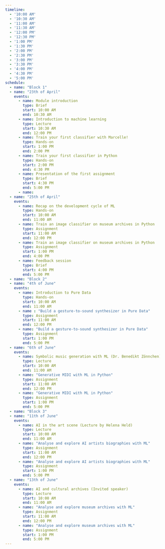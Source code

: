 ```yaml
---
timeline:
  - '10:00 AM'
  - '10:30 AM'
  - '11:00 AM'
  - '11:30 AM'
  - '12:00 PM'
  - '12:30 PM'
  - '1:00 PM'
  - '1:30 PM'
  - '2:00 PM'
  - '2:30 PM'
  - '3:00 PM'
  - '3:30 PM'
  - '4:00 PM'
  - '4:30 PM'
  - '5:00 PM'
schedule:
  - name: "Block 1"
  - name: "23th of April"
    events:
      - name: Module introduction
        type: Brief
        start: 10:00 AM
        end: 10:30 AM
      - name: Introduction to machine learning
        type: Lecture
        start: 10:30 AM
        end: 12:00 PM
      - name: Train your first classifier with Marcelle!
        type: Hands-on
        start: 1:00 PM
        end: 2:00 PM
      - name: Train your first classifier in Python
        type: Hands-on
        start: 2:00 PM
        end: 4:30 PM
      - name: Presentation of the first assignment
        type: Brief
        start: 4:30 PM
        end: 5:00 PM
      - name: 
  - name: "25th of April"
    events:
      - name: Recap on the development cycle of ML
        type: Hands-on
        start: 10:00 AM
        end: 11:00 AM
      - name: Train an image classifier on museum archives in Python
        type: Assignment
        start: 11:00 AM
        end: 12:00 PM
      - name: Train an image classifier on museum archives in Python
        type: Assignment
        start: 1:00 PM
        end: 4:00 PM
      - name: Feedback session
        type: Brief
        start: 4:00 PM
        end: 5:00 PM
  - name: "Block 2"
  - name: "4th of June"
    events:
      - name: Introduction to Pure Data
        type: Hands-on
        start: 10:00 AM
        end: 11:00 AM
      - name : "Build a gesture-to-sound synthesizer in Pure Data"
        type: Assignment
        start: 11:00 AM
        end: 12:00 PM
      - name: "Build a gesture-to-sound synthesizer in Pure Data"
        type: Assignment
        start: 1:00 PM
        end: 5:00 PM
  - name: "6th of June"
    events:
      - name: Symbolic music generation with ML (Dr. Benedikt Zönnchen)
        type: Lecture
        start: 10:00 AM
        end: 11:00 AM
      - name: "Generative MIDI with ML in Python"
        type: Assignment
        start: 11:00 AM
        end: 12:00 PM
      - name: "Generative MIDI with ML in Python"
        type: Assignment
        start: 1:00 PM
        end: 5:00 PM
  - name: "Block 3"
  - name: "11th of June"
    events:
      - name: AI in the art scene (Lecture by Helena Held)
        type: Lecture
        start: 10:00 AM
        end: 11:00 AM
      - name: "Analyse and explore AI artists biographies with ML"
        type: Assignment
        start: 11:00 AM
        end: 12:00 PM
      - name: "Analyse and explore AI artists biographies with ML"
        type: Assignment
        start: 1:00 PM
        end: 5:00 PM
  - name: "13th of June"
    events:
      - name: AI and cultural archives (Invited speaker)
        type: Lecture
        start: 10:00 AM
        end: 11:00 AM
      - name: "Analyse and explore museum archives with ML"
        type: Assignment
        start: 11:00 AM
        end: 12:00 PM
      - name: "Analyse and explore museum archives with ML"
        type: Assignment
        start: 1:00 PM
        end: 5:00 PM
---
```

